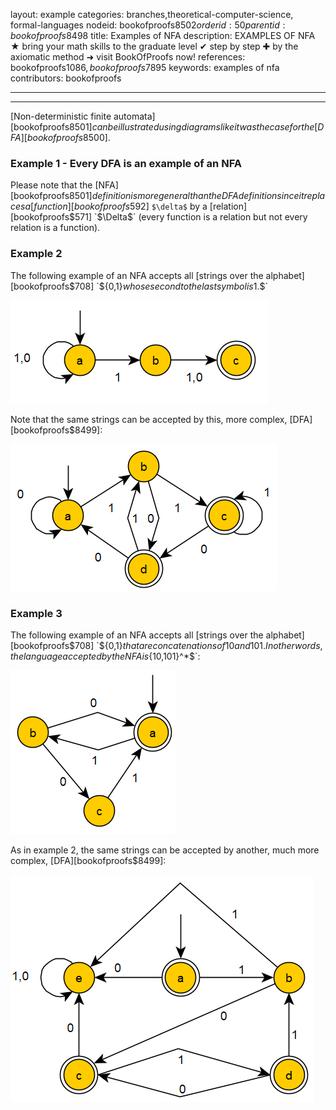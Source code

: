 layout: example
categories: branches,theoretical-computer-science, formal-languages
nodeid: bookofproofs$8502
orderid: 50
parentid: bookofproofs$8498
title: Examples of NFA
description: EXAMPLES OF NFA ★ bring your math skills to the graduate level ✔ step by step ✚ by the axiomatic method ➜ visit BookOfProofs now!
references: bookofproofs$1086,bookofproofs$7895
keywords: examples of nfa
contributors: bookofproofs

---


---

[Non-deterministic finite automata][bookofproofs$8501] can be illustrated using diagrams like it was the case for the [DFA][bookofproofs$8500].
### Example 1 - Every DFA is an example of an NFA

Please note that the [NFA][bookofproofs$8501] definition is more general than the DFA definition since it replaces a [function][bookofproofs$592] `$\delta$` by a [relation][bookofproofs$571] `$\Delta$` (every function is a relation but not every relation is a function).

### Example 2

The following example of an NFA accepts all [strings over the alphabet][bookofproofs$708] `$\{0,1\}$` whose second to the last symbol is `$1.$`


![nfa1](https://github.com/bookofproofs/bookofproofs.github.io/blob/main/_sources/_assets/images/examples/nfa1.png?raw=true)


Note that the same strings can be accepted by this, more complex, [DFA][bookofproofs$8499]:


![dfa5](https://github.com/bookofproofs/bookofproofs.github.io/blob/main/_sources/_assets/images/examples/dfa5.png?raw=true)


### Example 3

The following example of an NFA accepts all [strings over the alphabet][bookofproofs$708] `$\{0,1\}$` that are concatenations of `$10$` and `$101$`. In other words, the language accepted by the NFA is `$\{10,101\}^*$`:


![nfa2](https://github.com/bookofproofs/bookofproofs.github.io/blob/main/_sources/_assets/images/examples/nfa2.png?raw=true)


As in example 2, the same strings can be accepted by another, much more complex, [DFA][bookofproofs$8499]:


![dfa6](https://github.com/bookofproofs/bookofproofs.github.io/blob/main/_sources/_assets/images/examples/dfa6.png?raw=true)


